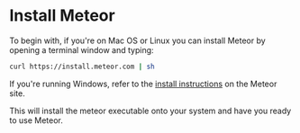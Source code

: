 # Install Meteor

To begin with, if you're on Mac OS or Linux you can install Meteor by opening a terminal window and typing:

```bash
curl https://install.meteor.com | sh
```

If you're running Windows, refer to the [install instructions](https://www.meteor.com/install) on the Meteor site.

This will install the meteor executable onto your system and have you ready to use Meteor.
